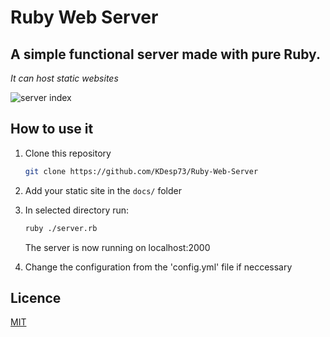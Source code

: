 # Ruby Web Server

## A simple functional server made with pure Ruby.

*It can host static websites*

![server index](https://user-images.githubusercontent.com/63654361/216193983-89083007-d1aa-44f4-b711-60ef24be02ec.png)

## How to use it

1. Clone this repository

    ```bash
    git clone https://github.com/KDesp73/Ruby-Web-Server
    ```
    
2. Add your static site in the `docs/` folder

3. In selected directory run: 

    ```bash
    ruby ./server.rb
    ```
    The server is now running on localhost:2000

4. Change the configuration from the 'config.yml' file if neccessary



## Licence

[MIT](https://github.com/KDesp73/Ruby-Web-Server/blob/main/LICENSE)
